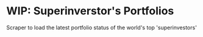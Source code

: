 # WIP: Superinverstor's Portfolios
Scraper to load the latest portfolio status of the world's top 'superinvestors'
